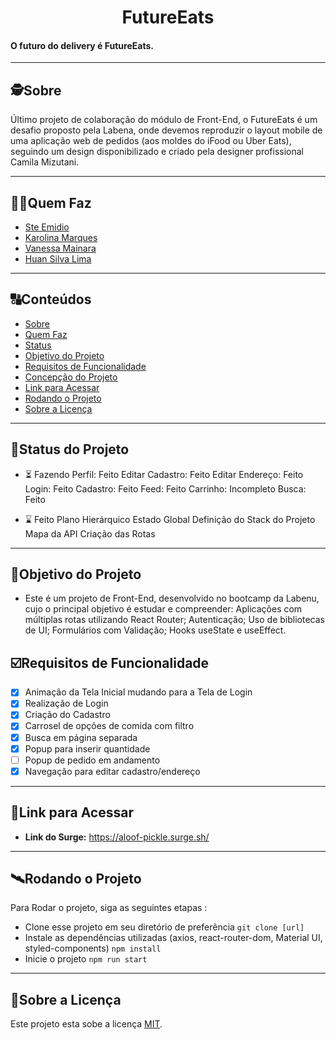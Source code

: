 

<h1 align="center">
     FutureEats
</h1>

<h4 align="left">
    O futuro do delivery é FutureEats.
</h4>

---

##  🕵Sobre

Último projeto de colaboração do módulo de Front-End, o FutureEats é um desafio proposto pela Labena, onde devemos reproduzir o layout mobile de uma aplicação web de pedidos (aos moldes do iFood ou Uber Eats), seguindo um design disponibilizado e criado pela designer profissional Camila Mizutani.

---

##  👩🏾Quem Faz 

- [Ste Emidio](https://www.github.com/sterx17)
- [Karolina Marques](https://github.com/karolinamarques)
- [Vanessa Mainara](https://github.com/VanessaMainara)
- [Huan Silva Lima](https://github.com/huanslima)

---
##  🔠Conteúdos

<!--ts-->
   * [Sobre](#sobre)
   * [Quem Faz](#-quem-faz)
   * [Status](#status)
   * [Objetivo do Projeto](#objetivo-do-projeto)
   * [Requisitos de Funcionalidade](#requisitos-de-funcionalidade)
   * [Concepção do Projeto](#concepcao-do-projeto)
   * [Link para Acessar](#link-para-acessar)
   * [Rodando o Projeto](#rodando-o-projeto)
   * [Sobre a Licença](#sobre-a-licença)
<!--te-->


---
##  🧭Status do Projeto

 - ⏳ Fazendo
 Perfil: Feito
 Editar Cadastro: Feito
 Editar Endereço: Feito
 Login: Feito
 Cadastro: Feito
 Feed: Feito
 Carrinho: Incompleto
 Busca: Feito
 
 - ⌛ Feito
 Plano Hierárquico
 Estado Global
 Definição do Stack do Projeto
 Mapa da API
 Criação das Rotas

---

##  🎯Objetivo do Projeto

- Este é um projeto de Front-End, desenvolvido no bootcamp da Labenu, cujo o principal objetivo é estudar e compreender:  Aplicações com múltiplas rotas utilizando React Router; Autenticação; Uso de bibliotecas de UI; Formulários com Validação; Hooks useState e useEffect.


## ☑️Requisitos de Funcionalidade

- [x] Animação da Tela Inicial mudando para a Tela de Login
- [x] Realização de Login
- [x] Criação do Cadastro
- [x] Carrosel de opções de comida com filtro
- [x] Busca em página separada
- [x] Popup para inserir quantidade
- [ ] Popup de pedido em andamento
- [x] Navegação para editar cadastro/endereço

---

## 🔗Link para Acessar

- **Link do Surge:** https://aloof-pickle.surge.sh/

---


## 🛰Rodando o Projeto

Para Rodar o projeto, siga as seguintes etapas :

- Clone esse projeto em seu diretório de preferência
``
git clone [url]
``
- Instale as dependências utilizadas (axios, react-router-dom, Material UI, styled-components)
``
npm install
``
- Inicie o projeto
``
npm run start
``


---

## 📝Sobre a Licença

Este projeto esta sobe a licença [MIT](./LICENSE).
